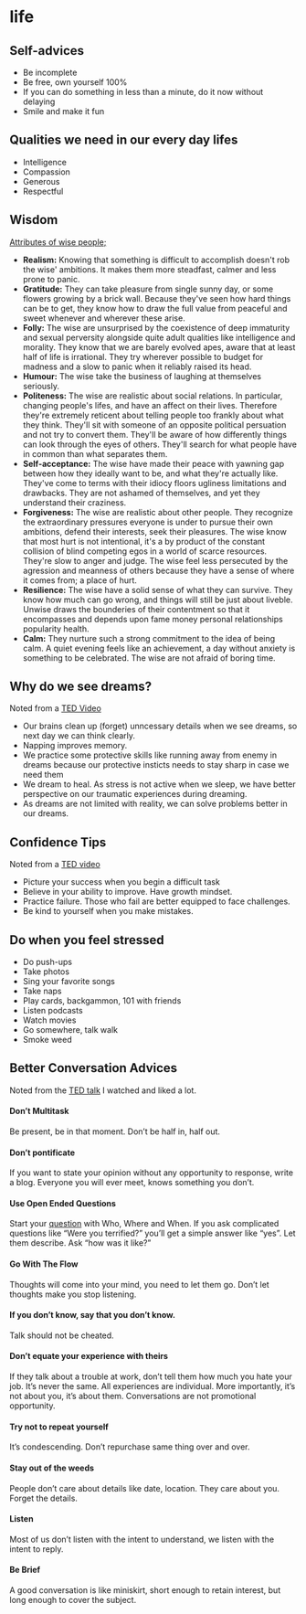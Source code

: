 # life

## Self-advices

* Be incomplete
* Be free, own yourself 100%
* If you can do something in less than a minute, do it now without delaying
* Smile and make it fun

## Qualities we need in our every day lifes

* Intelligence
* Compassion
* Generous
* Respectful

## Wisdom

[Attributes of wise people;](https://www.youtube.com/watch?v=ox8XlcUppbo)

* **Realism:** Knowing that something is difficult to accomplish doesn't rob the wise' ambitions. It makes them more steadfast, calmer and less prone to panic.
* **Gratitude:** They can take pleasure from single sunny day, or some flowers growing by a brick wall. Because they've seen how hard things can be to get, they know how to draw the full value from peaceful and sweet whenever and wherever these arise.
* **Folly:** The wise are unsurprised by the coexistence of deep immaturity and sexual perversity alongside quite adult qualities like intelligence and morality. They know that we are barely evolved apes, aware that at least half of life is irrational. They try wherever possible to budget for madness and a slow to panic when it reliably raised its head.
* **Humour:** The wise take the business of laughing at themselves seriously.
* **Politeness:** The wise are realistic about social relations. In particular, changing people's lifes, and have an affect on their lives. Therefore they're extremely reticent about telling people too frankly about what they think. They'll sit with someone of an opposite political persuation and not try to convert them. They'll be aware of how differently things can look through the eyes of others. They'll search for what people have in common than what separates them.
* **Self-acceptance:** The wise have made their peace with yawning gap between how they ideally want to be, and what they're actually like. They've come to terms with their idiocy floors ugliness limitations and drawbacks. They are not ashamed of themselves, and yet they understand their craziness.
* **Forgiveness:** The wise are realistic about other people. They recognize the extraordinary pressures everyone is under to pursue their own ambitions, defend their interests, seek their pleasures. The wise know that most hurt is not intentional, it's a by product of the constant collision of blind competing egos in a world of scarce resources. They're slow to anger and judge. The wise feel less persecuted by the agression and meanness of others because they have a sense of where it comes from; a place of hurt.
* **Resilience:** The wise have a solid sense of what they can survive. They know how much can go wrong, and things will still be just about liveble. Unwise draws the bounderies of their contentment so that it encompasses and depends upon fame money personal relationships popularity health.
* **Calm:** They nurture such a strong commitment to the idea of being calm. A quiet evening feels like an achievement, a day without anxiety is something to be celebrated. The wise are not afraid of boring time.

## Why do we see dreams?

Noted from a [TED Video](https://www.youtube.com/watch?v=2W85Dwxx218)

* Our brains clean up (forget) unncessary details when we see dreams, so next day we can think clearly.
* Napping improves memory.
* We practice some protective skills like running away from enemy in dreams because our protective insticts needs to stay sharp in case we need them
* We dream to heal. As stress is not active when we sleep, we have better perspective on our traumatic experiences during dreaming.
* As dreams are not limited with reality, we can solve problems better in our dreams.

## Confidence Tips

Noted from a [TED video](https://www.youtube.com/watch?v=l_NYrWqUR40)

* Picture your success when you begin a difficult task
* Believe in your ability to improve. Have growth mindset.
* Practice failure. Those who fail are better equipped to face challenges.
* Be kind to yourself when you make mistakes.

## Do when you feel stressed

* Do push-ups
* Take photos
* Sing your favorite songs
* Take naps
* Play cards, backgammon, 101 with friends
* Listen podcasts
* Watch movies
* Go somewhere, talk walk
* Smoke weed

## Better Conversation Advices

Noted from the [TED talk](https://www.ted.com/talks/celeste_headlee_10_ways_to_have_a_better_conversation) I watched and liked a lot.

#### Don’t Multitask
Be present, be in that moment. Don’t be half in, half out.

#### Don’t pontificate
If you want to state your opinion without any opportunity to response, write a blog. Everyone you will ever meet, knows something you don’t.

#### Use Open Ended Questions
Start your [question]() with Who, Where and When. If you ask complicated questions like “Were you terrified?” you’ll get a simple answer like “yes”. Let them describe. Ask “how was it like?”

#### Go With The Flow
Thoughts will come into your mind, you need to let them go. Don’t let thoughts make you stop listening.

#### If you don’t know, say that you don’t know.
Talk should not be cheated.

#### Don’t equate your experience with theirs
If they talk about a trouble at work, don’t tell them how much you hate your job. It’s never the same. All experiences are individual. More importantly, it’s not about you, it’s about them. Conversations are not promotional opportunity.

#### Try not to repeat yourself
It’s condescending. Don’t repurchase same thing over and over.

#### Stay out of the weeds
People don’t care about details like date, location. They care about you. Forget the details.

#### Listen
Most of us don’t listen with the intent to understand, we listen with the intent to reply.

#### Be Brief
A good conversation is like miniskirt, short enough to retain interest, but long enough to cover the subject.
